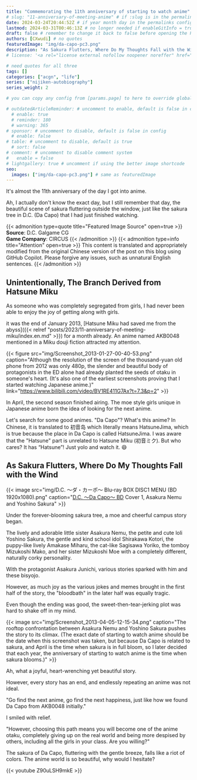 ```yaml
---
title: "Commemorating the 11th anniversary of starting to watch anime"
# slug: "11-anniversary-of-meeting-anime" # if :slug is in the permalinks configuration, use this to resolve URL conflict with other posts
date: 2024-03-24T20:44:52Z # if year month day in the permalinks configuration and other posts have the same date, modify this to resolve URL conflict with other posts 
lastmod: 2024-03-31T00:46:13Z # no longer needed if enableGitInfo = true
draft: false # remember to change it back to false before opening the PR for publishing
authors: [CXwudi] # no quotes
featuredImage: "img/da-capo-pc3.png"
description: "As Sakura Flutters, Where Do My Thoughts Fall with the Wind"
# license: '<a rel="license external nofollow noopener noreffer" href="https://creativecommons.org/licenses/by/4.0/" target="_blank">CC BY 4.0</a>'

# need quotes for all three
tags: []
categories: ["acgn", "life"]
series: ["nijiken-autobiography"]
series_weight: 2

# you can copy any config from [params.page] to here to override global default

# outdatedArticleReminder: # uncomment to enable, default is false in config 
  # enable: true
  # reminder: 180
  # warning: 365
# sponsor: # uncomment to disable, default is false in config 
  # enable: false
# table: # uncomment to disable, default is true
  # sort: false
# comment: # uncomment to disable comment system
#   enable = false
# lightgallery: true # uncomment if using the better image shortcode
seo:
  images: ["img/da-capo-pc3.png"] # same as featuredImage
---
```


It's almost the 11th anniversary of the day I got into anime.

Ah, I actually don't know the exact day, but I still remember that day, the beautiful scene of sakura fluttering outside the window, just like the sakura tree in D.C. (Da Capo) that I had just finished watching.

<!--more-->
{{< admonition type=quote title="Featured Image Source" open=true >}}
**Source**: D.C. Galgame CG <!--just to insert a double space behind-->  
**Game Company**: CIRCUS
{{< /admonition >}}
{{< admonition type=info title="Attention" open=true >}}
This content is translated and appropriately modified from the original Chinese version of the post on this blog using GitHub Copilot. Please forgive any issues, such as unnatural English sentences.
{{< /admonition >}}

## Unintentionally, The Branch Derived from Hatsune Miku

As someone who was completely segregated from girls, I had never been able to enjoy the joy of getting along with girls.

it was the end of January 2013, [Hatsune Miku had saved me from the abyss]({{< relref "posts/2023/11-anniversary-of-meeting-miku/index.en.md" >}}) for a month already. An anime named AKB0048 mentioned in a Miku douji fiction attracted my attention.

{{< figure src="img/Screenshot_2013-01-27-00-40-53.png" caption="Although the resolution of the screen of the thousand-yuan old phone from 2012 was only 480p, the slender and beautiful body of protagonists in the ED alone had already planted the seeds of otaku in someone's heart. (It's also one of the earliest screenshots proving that I started watching Japanese anime.)" link="https://www.bilibili.com/video/BV1RE411G7Ax?t=7.3&p=2" >}}

In April, the second season finished airing. The moe style girls unique in Japanese anime born the idea of looking for the next anime.

Let's search for some good animes. "Da Capo"? What's this anime? In Chinese, it is translated to 初音岛 which literally means HatsuneJima, which is true because the place in Da Capo is called HatsuneJima. I was aware that the "Hatsune" part is unrelated to Hatsune Miku (初音ミク). But who cares? It has “Hatsune”! Just yolo and watch it. 😄

## As Sakura Flutters, Where Do My Thoughts Fall with the Wind

{{< image src="img/D.C. ～ダ・カーポ～ Blu-ray BOX DISC1 MENU (BD 1920x1080).png" caption="[D.C. ～Da Capo～ BD](https://share.dmhy.org/topics/view/637016_1080P_FN_Lv_1_D_C_I_II_I_II_BDRip_1920x1080_HEVC_D_C_D_C_S_S_D_C_if_SP_D_C_II_D_C_II_S_S_SP.html) Cover 1, Asakura Nemu and Yoshino Sakura" >}}

Under the forever-blooming sakura tree, a moe and cheerful campus story began.

The lively and adorable little sister Asakura Nemu, the petite and cute loli Yoshino Sakura, the gentle and kind school idol Shirakawa Kotori, the puppy-like lively Amakase Miharu, the cat-like Sagisawa Yoriko, the tomboy Mizukoshi Mako, and her sister Mizukoshi Moe with a completely different, naturally corky personality.

With the protagonist Asakura Junichi, various stories sparked with him and these bisyojo.

However, as much joy as the various jokes and memes brought in the first half of the story, the "bloodbath" in the later half was equally tragic.

Even though the ending was good, the sweet-then-tear-jerking plot was hard to shake off in my mind.

{{< image src="img/Screenshot_2013-04-05-12-15-34.png" caption="The rooftop confrontation between Asakura Nemu and Yoshino Sakura pushes the story to its climax. (The exact date of starting to watch anime should be the date when this screenshot was taken, but because Da Capo is related to sakura, and April is the time when sakura is in full bloom, so I later decided that each year, the anniversary of starting to watch anime is the time when sakura blooms.)" >}}

Ah, what a joyful, heart-wrenching yet beautiful story.

<!-- Because, these were the joys of getting along with girls, which I could never imagine. -->

However, every story has an end, and endlessly repeating an anime was not ideal.

"Go find the next anime, go find the next happiness, just like how we found Da Capo from AKB0048 initially."

I smiled with relief.

"However, choosing this path means you will become one of the anime otaku, completely giving up on the real world and being more despised by others, including all the girls in your class. Are you willing?"

<!-- Hey, would I hesitate? I've had enough of the abyss. My thoughts, falling with the sakura in D.C., had drifted towards the beautiful world called "anime". -->

The sakura of Da Capo, fluttering with the gentle breeze, falls like a riot of colors. The anime world is so beautiful, why would I hesitate?

{{< youtube Z90uLSH9mkE >}}
